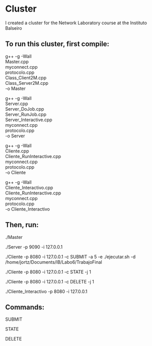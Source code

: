 # Cluster
I created a cluster for the Network Laboratory course at the Instituto Balseiro

## To run this cluster, first compile:
g++ -g -Wall \
	Master.cpp \
	myconnect.cpp \
	protocolo.cpp \
	Class_Client2M.cpp \
	Class_Server2M.cpp \
	-o Master

g++ -g -Wall \
	Server.cpp \
	Server_DoJob.cpp \
	Server_RunJob.cpp \
	Server_Interactive.cpp \
	myconnect.cpp \
	protocolo.cpp \
	-o Server
	
g++ -g -Wall \
	Cliente.cpp \
	Cliente_RunInteractive.cpp \
	myconnect.cpp \
	protocolo.cpp \
	-o Cliente

 g++ -g -Wall \
	Cliente_Interactivo.cpp \
	Cliente_RunInteractive.cpp \
	myconnect.cpp \
	protocolo.cpp \
	-o Cliente_Interactivo

## Then, run:
./Master

./Server -p 9090 -i 127.0.0.1

./Cliente -p 8080 -i 127.0.0.1 -c SUBMIT -a 5 -e ./ejecutar.sh -d /home/jortz/Documents/IB/Labo6/TrabajoFinal

./Cliente -p 8080 -i 127.0.0.1 -c STATE -j 1

./Cliente -p 8080 -i 127.0.0.1 -c DELETE -j 1

./Cliente_Interactivo -p 8080 -i 127.0.0.1 

## Commands:
SUBMIT

STATE

DELETE


